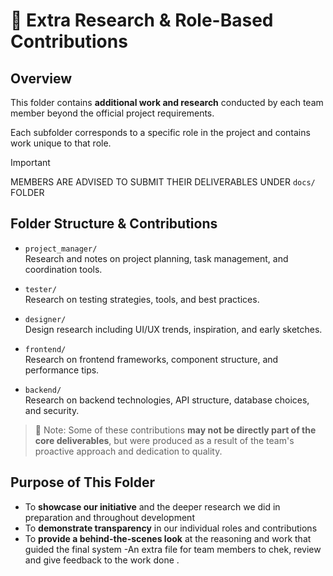 # 📁 Extra Research & Role-Based Contributions

## Overview

This folder contains **additional work and research** conducted by each team member beyond the official project requirements. 

Each subfolder corresponds to a specific role in the project and contains work unique to that role.

> [!IMPORTANT]
> MEMBERS ARE ADVISED TO SUBMIT THEIR DELIVERABLES UNDER `docs/` FOLDER

## Folder Structure & Contributions

- `project_manager/`  
  Research and notes on project planning, task management, and coordination tools.

- `tester/`  
  Research on testing strategies, tools, and best practices.

- `designer/`  
  Design research including UI/UX trends, inspiration, and early sketches.

- `frontend/`  
  Research on frontend frameworks, component structure, and performance tips.

- `backend/`  
  Research on backend technologies, API structure, database choices, and security.

> 📌 Note: Some of these contributions **may not be directly part of the core deliverables**, but were produced as a result of the team's proactive approach and dedication to quality.

## Purpose of This Folder

- To **showcase our initiative** and the deeper research we did in preparation and throughout development
- To **demonstrate transparency** in our individual roles and contributions
- To **provide a behind-the-scenes look** at the reasoning and work that guided the final system
-An extra file for team members to chek, review and give feedback to the work done .
